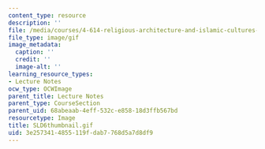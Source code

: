 ```yaml
---
content_type: resource
description: ''
file: /media/courses/4-614-religious-architecture-and-islamic-cultures-fall-2002/3e2573414855119fdab7768d5a7d8df9_SLD6thumbnail.gif
file_type: image/gif
image_metadata:
  caption: ''
  credit: ''
  image-alt: ''
learning_resource_types:
- Lecture Notes
ocw_type: OCWImage
parent_title: Lecture Notes
parent_type: CourseSection
parent_uid: 68abeaab-4eff-532c-e858-18d3ffb567bd
resourcetype: Image
title: SLD6thumbnail.gif
uid: 3e257341-4855-119f-dab7-768d5a7d8df9
---
```

